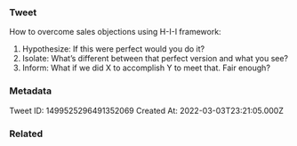 ### Tweet
How to overcome sales objections using H-I-I framework:

1) Hypothesize: If this were perfect would you do it?
2) Isolate: What’s different between that perfect version and what you see?
3) Inform: What if we did X to accomplish Y to meet that. Fair enough?

### Metadata
Tweet ID: 1499525296491352069
Created At: 2022-03-03T23:21:05.000Z

### Related

